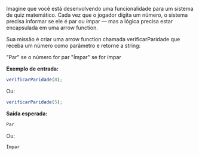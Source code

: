 Imagine que você está desenvolvendo uma funcionalidade para um sistema de quiz matemático. Cada vez que o jogador digita um número, o sistema precisa informar se ele é par ou ímpar — mas a lógica precisa estar encapsulada em uma arrow function.

Sua missão é criar uma arrow function chamada verificarParidade que receba um número como parâmetro e retorne a string:

"Par" se o número for par
"Ímpar" se for ímpar

**Exemplo de entrada:**

```js
verificarParidade(8);
```

Ou:

```js
verificarParidade(5);
```

**Saída esperada:**
```js
Par
```
Ou:

```js
Ímpar
```